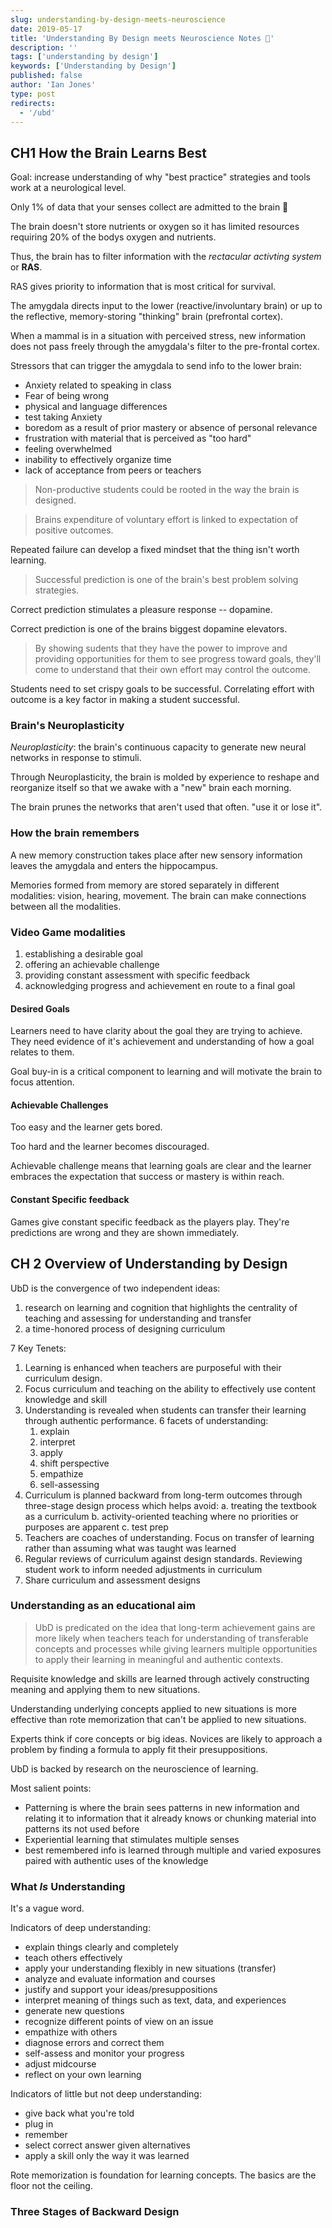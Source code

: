```yaml
---
slug: understanding-by-design-meets-neuroscience
date: 2019-05-17
title: 'Understanding By Design meets Neuroscience Notes 🧠'
description: ''
tags: ['understanding by design']
keywords: ['Understanding by Design']
published: false
author: 'Ian Jones'
type: post
redirects:
  - '/ubd'
---
```


## CH1 How the Brain Learns Best

Goal: increase understanding of why "best practice" strategies and tools work at a neurological level.

Only 1% of data that your senses collect are admitted to the brain 🤯

The brain doesn't store nutrients or oxygen so it has limited resources requiring 20% of the bodys oxygen and nutrients.

Thus, the brain has to filter information with the _rectacular activting system_ or **RAS**.

RAS gives priority to information that is most critical for survival.

The amygdala directs input to the lower (reactive/involuntary brain) or up to the reflective, memory-storing "thinking" brain (prefrontal cortex).

When a mammal is in a situation with perceived stress, new information does not pass freely through the amygdala's filter to the pre-frontal cortex.

Stressors that can trigger the amygdala to send info to the lower brain:

- Anxiety related to speaking in class
- Fear of being wrong
- physical and language differences
- test taking Anxiety
- boredom as a result of prior mastery or absence of personal relevance
- frustration with material that is perceived as "too hard"
- feeling overwhelmed
- inability to effectively organize time
- lack of acceptance from peers or teachers

> Non-productive students could be rooted in the way the brain is designed.

> Brains expenditure of voluntary effort is linked to expectation of positive outcomes.

Repeated failure can develop a fixed mindset that the thing isn't worth learning.

> Successful prediction is one of the brain's best problem solving strategies.

Correct prediction stimulates a pleasure response -- dopamine.

Correct prediction is one of the brains biggest dopamine elevators.

> By showing sudents that they have the power to improve and providing opportunities for them to see progress toward goals, they'll come to understand that their own effort may control the outcome.

Students need to set crispy goals to be successful. Correlating effort with outcome is a key factor in making a student successful.

### Brain's Neuroplasticity

_Neuroplasticity_: the brain's continuous capacity to generate new neural networks in response to stimuli.

Through Neuroplasticity, the brain is molded by experience to reshape and reorganize itself so that we awake with a "new" brain each morning.

The brain prunes the networks that aren't used that often. "use it or lose it".

### How the brain remembers

A new memory construction takes place after new sensory information leaves the amygdala and enters the hippocampus.

Memories formed from memory are stored separately in different modalities: vision, hearing, movement. The brain can make connections between all the modalities.

### Video Game modalities

1. establishing a desirable goal
2. offering an achievable challenge
3. providing constant assessment with specific feedback
4. acknowledging progress and achievement en route to a final goal

#### Desired Goals

Learners need to have clarity about the goal they are trying to achieve. They need evidence of it's achievement and understanding of how a goal relates to them.

Goal buy-in is a critical component to learning and will motivate the brain to focus attention.

#### Achievable Challenges

Too easy and the learner gets bored.

Too hard and the learner becomes discouraged.

Achievable challenge means that learning goals are clear and the learner embraces the expectation that success or mastery is within reach.

#### Constant Specific feedback

Games give constant specific feedback as the players play. They're predictions are wrong and they are shown immediately.

## CH 2 Overview of Understanding by Design

UbD is the convergence of two independent ideas:

1. research on learning and cognition that highlights the centrality of teaching and assessing for understanding and transfer
2. a time-honored process of designing curriculum

7 Key Tenets:

1. Learning is enhanced when teachers are purposeful with their curriculum design.
2. Focus curriculum and teaching on the ability to effectively use content knowledge and skill
3. Understanding is revealed when students can transfer their learning through authentic performance. 6 facets of understanding:
   1. explain
   2. interpret
   3. apply
   4. shift perspective
   5. empathize
   6. sell-assessing
4. Curriculum is planned backward from long-term outcomes through three-stage design process which helps avoid:
   a. treating the textbook as a curriculum
   b. activity-oriented teaching where no priorities or purposes are apparent
   c. test prep
5. Teachers are coaches of understanding. Focus on transfer of learning rather than assuming what was taught was learned
6. Regular reviews of curriculum against design standards. Reviewing student work to inform needed adjustments in curriculum
7. Share curriculum and assessment designs

### Understanding as an educational aim

> UbD is predicated on the idea that long-term achievement gains are more likely when teachers teach for understanding of transferable concepts and processes while giving learners multiple opportunities to apply their learning in meaningful and authentic contexts.

Requisite knowledge and skills are learned through actively constructing meaning and applying them to new situations.

Understanding underlying concepts applied to new situations is more effective than rote memorization that can't be applied to new situations.

Experts think if core concepts or big ideas. Novices are likely to approach a problem by finding a formula to apply fit their presuppositions.

UbD is backed by research on the neuroscience of learning.

Most salient points:

- Patterning is where the brain sees patterns in new information and relating it to information that it already knows or chunking material into patterns its not used before
- Experiential learning that stimulates multiple senses
- best remembered info is learned through multiple and varied exposures paired with authentic uses of the knowledge

### What _Is_ Understanding

It's a vague word.

Indicators of deep understanding:

- explain things clearly and completely
- teach others effectively
- apply your understanding flexibly in new situations (transfer)
- analyze and evaluate information and courses
- justify and support your ideas/presuppositions
- interpret meaning of things such as text, data, and experiences
- generate new questions
- recognize different points of view on an issue
- empathize with others
- diagnose errors and correct them
- self-assess and monitor your progress
- adjust midcourse
- reflect on your own learning

Indicators of little but not deep understanding:

- give back what you're told
- plug in
- remember
- select correct answer given alternatives
- apply a skill only the way it was learned

Rote memorization is foundation for learning concepts. The basics are the floor not the ceiling.

### Three Stages of Backward Design
